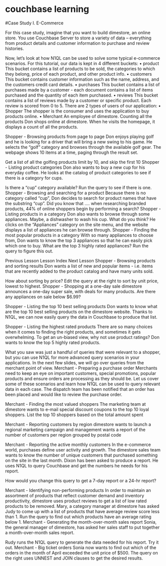 # couchbase learning



#Case Study I. E-Commerce 

For this case study, imagine that you want to build dimestore, an online store. You use Couchbase Server to store a variety of data – everything from product details and customer information to purchase and review histories.
 
Now, let’s look at how N1QL can be used to solve some typical e-commerce scenarios. For this tutorial, our data is kept in 4 different buckets:
•	product This bucket contains a list of products to be sold, the categories to which they belong, price of each product, and other product info.
•	customers This bucket contains customer information such as the name, address, and the customers credit card details.
•	purchases This bucket contains a list of purchases made by a customer - each document contains a list of items purchased and the quantity of each item purchased.
•	reviews This bucket contains a list of reviews made by a customer or specific product. Each review is scored from 0 to 5.
There are 2 types of users of our application:
•	Shopper The shopper is the consumer and uses the application to buy products online.
•	Merchant An employee of dimestore.
Counting all the products
Don shops online at dimestore. When he visits the homepage, it displays a count of all the products.

Shopper - Browsing products from page to page
Don enjoys playing golf and he is looking for a driver that will bring a new swing to his game.
He selects the “golf” category and browses through the available golf gear. The webpage shows 10 items at a time, paging through the result set.
 
Get a list of all the golfing products limit by 10, and skip the first 10
Shopper - Listing product categories
Don also wants to buy a new cup for his everyday coffee.
He looks at the catalog of product categories to see if there is a category for cups.
 
Is there a “cup” category available? Run the query to see if there is one.
Shopper - Browsing and searching for a product
Because there is no category called “cup”, Don decides to search for product names that have the substring “cup”.
Did you know that ….
when researching branded products, 44% of online shoppers begin by performing a search?
Shopper - Listing products in a category
Don also wants to browse through some appliances. Maybe, a dishwasher to wash his cup. What do you think?
He clicks on the “Appliances” category on the site menu, and the website displays a list of appliances he can browse through.
Shopper - Finding the most popular products in a category
With so many appliances to choose from, Don wants to know the top 3 appliances so that he can easily pick which one to buy.
What are the top 3 highly rated appliances? Run the query to figure this out.
 
Previous Lesson
Lesson Index
Next Lesson
Shopper - Browsing products and sorting results
Don wants a list of new and popular items - i.e. items that are recently added to the product catalog and have many units sold.
 
How about sorting by price? Edit the query at the right to sort by unit price, lowest to highest.
Shopper - Shopping at a one-day sale
dimestore announces a one-day super sale, with deals for many products.
Are there any appliances on sale below $6.99?
 
Shopper - Listing the top 10 best selling products
Don wants to know what are the top 10 best selling products on the dimestore website.
Thanks to N1QL, we can now easily query the data in Couchbase to produce that list.
 
Shopper - Listing the highest rated products
There are so many choices when it comes to finding the right products, and sometimes it gets overwhelming. To get an un-biased view, why not use product ratings?
Don wants to know the top 5 highly rated products.
 
What you saw was just a handful of queries that were relevant to a shopper, but you can use N1QL for more advanced query scenarios in your applications. In the next few slides, we will go over queries from the merchant point of view.
Merchant - Preparing a purchase order
Merchants need to keep an eye on important customers, special promotions, popular products and ensure orders are processing as they should be. Let us cover some of these scenarios and learn how N1QL can be used to query relevant data in each case.
The dispatch team has been notified that an order has been placed and would like to review the purchase order.
 
Merchant - Finding the most valued shoppers
The marketing team at dimestore wants to e-mail special discount coupons to the top 10 loyal shoppers.
List the top 10 shoppers based on the total amount spent
 
Merchant - Reporting customers by region
dimestore wants to launch a regional marketing campaign and management wants a report of the number of customers per region grouped by postal code
 
Merchant - Reporting the active monthly customers
In the e-commerce world, purchases define user activity and growth. The dimestore sales team wants to know the number of unique customers that purchased something on the site in the last month. Dixon has been asked to produce a report.
He uses N1QL to query Couchbase and get the numbers he needs for his report.
 
How would you change this query to get a 7-day report or a 24-hr report?

Merchant - Identifying non-performing products
In order to maintain an assortment of products that reflect customer demand and inventory productivity, dimestore uses product reviews to get a list of low rated products to be removed.
Mary, a category manager at dimestore has asked Judy to come up with a list of products that have average review score less than 1.
Run the query to find out which products have an average rating below 1.
Merchant - Generating the month-over-month sales report
Sonia, the general manager of dimestore, has asked her sales staff to put together a month-over-month sales report.
 
Rudy runs the N1QL query to generate the data needed for his report. Try it out.
Merchant - Big ticket orders
Sonia now wants to find out which of the orders in the month of April exceeded the unit price of $500. The query on the right uses UNNEST and JOIN clauses to get the desired results.

